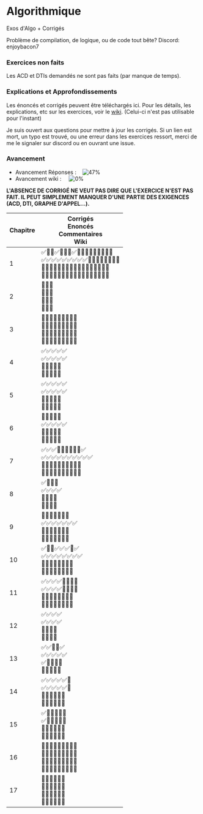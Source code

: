 # Algorithmique
Exos d'Algo + Corrigés

Problème de compilation, de logique, ou de code tout bête?
Discord: enjoybacon7

### Exercices non faits

Les ACD et DTIs demandés ne sont pas faits (par manque de temps).

### Explications et Approfondissements

Les énoncés et corrigés peuvent être téléchargés ici. Pour les détails, les explications, etc sur les exercices, voir le [wiki](https://github.com/EnjoyBacon7/Algorithmique/wiki/Algorithmique). (Celui-ci n'est pas utilisable pour l'instant)

Je suis ouvert aux questions pour mettre à jour les corrigés. Si un lien est mort, un typo est trouvé, ou une erreur dans les exercices ressort, merci de me le signaler sur discord ou en ouvrant une issue.

### Avancement

- Avancement Réponses : &nbsp;&nbsp; ![47%](https://progress-bar.dev/47)
- Avancement wiki : &nbsp;&nbsp;&nbsp; ![0%](https://progress-bar.dev/0)
<!-- 112/234 -->
<!-- 1/234 -->

**L'ABSENCE DE CORRIGÉ NE VEUT PAS DIRE QUE L'EXERCICE N'EST PAS FAIT. IL PEUT SIMPLEMENT MANQUER D'UNE PARTIE DES EXIGENCES (ACD, DTI, GRAPHE D'APPEL...).**

<center>

| Chapitre | Corrigés <br/> Enoncés <br/> Commentaires <br/> Wiki |
| -------- | ----------------------------------------------------- |
| 1        | ✅🔲🔲✅🔲🔲🔲✅🔲🔲🔲🔲🔲🔲🔲🔲🔲 <br/> ✅✅✅✅✅✅✅✅✅🔲🔲🔲🔲🔲🔲🔲🔲 <br/> 🔲🔲🔲🔲🔲🔲🔲🔲🔲🔲🔲🔲🔲🔲🔲🔲🔲 <br/> 🔲🔲🔲🔲🔲🔲🔲🔲🔲🔲🔲🔲🔲🔲🔲🔲🔲 |
| 2        | 🔲🔲🔲                                    <br/> 🔲🔲🔲                                    <br/> 🔲🔲🔲                                    <br/> 🔲🔲🔲                                    |
| 3        | 🔲🔲🔲🔲🔲🔲🔲🔲🔲                     <br/> 🔲🔲🔲🔲🔲🔲🔲🔲🔲                     <br/> 🔲🔲🔲🔲🔲🔲🔲🔲🔲                     <br/> 🔲🔲🔲🔲🔲🔲🔲🔲🔲                     |
| 4        | ✅✅✅✅✅                               <br/> ✅✅✅✅✅                               <br/> 🔲🔲🔲🔲🔲                               <br/> 🔲🔲🔲🔲🔲                               |
| 5        | ✅✅✅✅✅                               <br/> ✅✅✅✅✅                               <br/> 🔲🔲🔲🔲🔲                               <br/> 🔲🔲🔲🔲🔲                               |
| 6        | 🔲🔲✅🔲✅                               <br/> ✅✅✅✅✅                               <br/> 🔲🔲🔲🔲🔲                               <br/> 🔲🔲🔲🔲🔲                               |
| 7        | ✅✅✅🔲🔲🔲🔲🔲🔲✅                  <br/> ✅✅✅✅✅✅✅✅✅✅                   <br/> 🔲🔲🔲🔲🔲🔲🔲🔲🔲🔲                   <br/> 🔲🔲🔲🔲🔲🔲🔲🔲🔲🔲                  |
| 8        | ✅🔲🔲🔲                                 <br/> ✅✅✅✅                                  <br/> 🔲🔲🔲🔲                                  <br/> 🔲🔲🔲🔲                                 |
| 9        | 🔲🔲🔲🔲🔲🔲🔲                          <br/> ✅✅✅✅✅✅✅                          <br/> 🔲🔲🔲🔲🔲🔲🔲                          <br/> 🔲🔲🔲🔲🔲🔲🔲                          |
| 10       | ✅🔲🔲✅✅✅🔲✅                       <br/> ✅✅✅✅✅✅✅✅                        <br/> 🔲🔲🔲🔲🔲🔲🔲🔲                        <br/> 🔲🔲🔲🔲🔲🔲🔲🔲                       |
| 11       | ✅✅✅✅🔲🔲🔲🔲                       <br/> ✅✅✅✅🔲🔲🔲🔲                        <br/> 🔲🔲🔲🔲🔲🔲🔲🔲                        <br/> 🔲🔲🔲🔲🔲🔲🔲🔲                       |
| 12       | ✅✅✅✅                                 <br/> ✅✅✅✅                                  <br/> 🔲🔲🔲🔲                                  <br/> 🔲🔲🔲🔲                                 |
| 13       | ✅✅🔲🔲✅                               <br/> ✅✅✅✅✅                               <br/> ✅🔲🔲🔲🔲                               <br/> 🔲🔲🔲🔲🔲                               |
| 14       | ✅✅✅✅✅🔲                            <br/> ✅✅✅✅✅🔲                             <br/> 🔲🔲🔲🔲🔲🔲                             <br/> 🔲🔲🔲🔲🔲🔲                            |
| 15       | ✅🔲🔲🔲🔲🔲                            <br/> ✅🔲🔲🔲🔲🔲                             <br/> 🔲🔲🔲🔲🔲🔲                             <br/> 🔲🔲🔲🔲🔲🔲                            |
| 16       | 🔲🔲🔲🔲🔲🔲🔲🔲🔲                     <br/> 🔲🔲🔲🔲🔲🔲🔲🔲🔲                     <br/> 🔲🔲🔲🔲🔲🔲🔲🔲🔲                     <br/> 🔲🔲🔲🔲🔲🔲🔲🔲🔲                     |
| 17       | 🔲🔲🔲🔲🔲🔲                            <br/> 🔲🔲🔲🔲🔲🔲                             <br/> 🔲🔲🔲🔲🔲🔲                             <br/> 🔲🔲🔲🔲🔲🔲                            |

</center>


<!-- Need to review all exercices for pngs and pdfs -->
